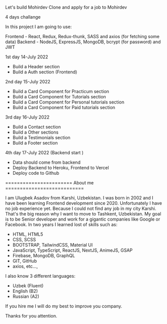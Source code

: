 Let's build Mohirdev Clone and apply for a job to Mohirdev

4 days challange

In this project I am going to use:

Frontend - React, Redux, Redux-thunk, SASS and axios (for fetching some data)
Backend - NodeJS, ExpressJS, MongoDB, bcrypt (for password) and JWT

1st day 14-July 2022
- Build a Header section
- Build a Auth section (Frontend)

2nd day 15-July 2022
- Build a Card Component for Practicum section
- Build a Card Component for Tutorials section
- Build a Card Component for Personal tutorials section
- Build a Card Component for Paid tutorials section

3rd day 16-July 2022
- Build a Contact section
- Build a Other sections
- Build a Testimonials section
- Build a Footer section

4th day 17-July 2022 (Backend start )
- Data should come from backend
- Deploy Backend to Heroku, Frontend to Vercel
- Deploy code to Github


======================= About me ===========================


I am Ulugbek Asadov from Karshi, Uzbekistan. I was born in 2002 and I have been learning Frontend development since 2020. Unfortunately I have no job experience yet. Because I could not find any job in my city Karshi. That's the big reason why I want to move to Tashkent, Uzbekistan. My goal is to be Senior developer and work for a gigantic companies like Google or Facebook. In two years I learned lost of skills such as:

- HTML, HTML5
- CSS, SCSS
- BOOTSTRAP, TailwindCSS, Material UI
- JavaScript, TypeScript, ReactJS, NextJS, AnimeJS, GSAP
- Firebase, MongoDB, GraphQL
- GIT, GitHub
- axios, etc...,

I also know 3 different languages:

- Uzbek (Fluent)
- English (B2)
- Russian (A2)

If you hire me I will do my best to improve you company.

Thanks for you attention.


 
